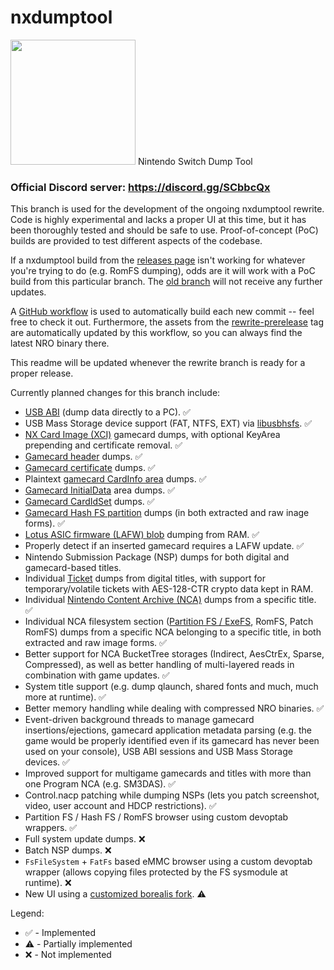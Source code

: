 # nxdumptool
<img width="200" src="romfs/icon/nxdumptool.jpg">
Nintendo Switch Dump Tool

### Official Discord server: https://discord.gg/SCbbcQx

This branch is used for the development of the ongoing nxdumptool rewrite. Code is highly experimental and lacks a proper UI at this time, but it has been thoroughly tested and should be safe to use. Proof-of-concept (PoC) builds are provided to test different aspects of the codebase.

If a nxdumptool build from the [releases page](https://github.com/DarkMatterCore/nxdumptool/releases) isn't working for whatever you're trying to do (e.g. RomFS dumping), odds are it will work with a PoC build from this particular branch. The [old branch](https://github.com/DarkMatterCore/nxdumptool/tree/main) will not receive any further updates.

A [GitHub workflow](https://github.com/DarkMatterCore/nxdumptool/actions) is used to automatically build each new commit -- feel free to check it out. Furthermore, the assets from the [rewrite-prerelease](https://github.com/DarkMatterCore/nxdumptool/releases/tag/rewrite-prerelease) tag are automatically updated by this workflow, so you can always find the latest NRO binary there.

This readme will be updated whenever the rewrite branch is ready for a proper release.

Currently planned changes for this branch include:

* [USB ABI](https://github.com/DarkMatterCore/nxdumptool/tree/rewrite/host) (dump data directly to a PC). :white_check_mark:
* USB Mass Storage device support (FAT, NTFS, EXT) via [libusbhsfs](https://github.com/DarkMatterCore/libusbhsfs). :white_check_mark:
* [NX Card Image (XCI)](https://switchbrew.org/wiki/XCI) gamecard dumps, with optional KeyArea prepending and certificate removal. :white_check_mark:
* [Gamecard header](https://switchbrew.org/wiki/XCI#CardHeader) dumps. :white_check_mark:
* [Gamecard certificate](https://switchbrew.org/wiki/XCI#CertArea) dumps. :white_check_mark:
* Plaintext [gamecard CardInfo area](https://switchbrew.org/wiki/XCI#CardHeaderEncryptedData) dumps. :white_check_mark:
* [Gamecard InitialData](https://switchbrew.org/wiki/XCI#InitialData) area dumps. :white_check_mark:
* [Gamecard CardIdSet](https://switchbrew.org/wiki/Filesystem_services#GameCardIdSet) dumps. :white_check_mark:
* [Gamecard Hash FS partition](https://switchbrew.org/wiki/XCI#PartitionFs) dumps (in both extracted and raw inage forms). :white_check_mark:
* [Lotus ASIC firmware (LAFW) blob](https://switchbrew.org/wiki/Lotus3#User_firmware) dumping from RAM. :white_check_mark:
* Properly detect if an inserted gamecard requires a LAFW update. :white_check_mark:
* Nintendo Submission Package (NSP) dumps for both digital and gamecard-based titles.
* Individual [Ticket](https://switchbrew.org/wiki/Ticket) dumps from digital titles, with support for temporary/volatile tickets with AES-128-CTR crypto data kept in RAM.
* Individual [Nintendo Content Archive (NCA)](https://switchbrew.org/wiki/NCA) dumps from a specific title. :white_check_mark:
* Individual NCA filesystem section ([Partition FS / ExeFS](https://switchbrew.org/wiki/NCA#PFS0), RomFS, Patch RomFS) dumps from a specific NCA belonging to a specific title, in both extracted and raw image forms. :white_check_mark:
* Better support for NCA BucketTree storages (Indirect, AesCtrEx, Sparse, Compressed), as well as better handling of multi-layered reads in combination with game updates. :white_check_mark:
* System title support (e.g. dump qlaunch, shared fonts and much, much more at runtime). :white_check_mark:
* Better memory handling while dealing with compressed NRO binaries. :white_check_mark:
* Event-driven background threads to manage gamecard insertions/ejections, gamecard application metadata parsing (e.g. the game would be properly identified even if its gamecard has never been used on your console), USB ABI sessions and USB Mass Storage devices. :white_check_mark:
* Improved support for multigame gamecards and titles with more than one Program NCA (e.g. SM3DAS). :white_check_mark:
* Control.nacp patching while dumping NSPs (lets you patch screenshot, video, user account and HDCP restrictions). :white_check_mark:
* Partition FS / Hash FS / RomFS browser using custom devoptab wrappers. :white_check_mark:
* Full system update dumps. :x:
* Batch NSP dumps. :x:
* `FsFileSystem` + `FatFs` based eMMC browser using a custom devoptab wrapper (allows copying files protected by the FS sysmodule at runtime). :x:
* New UI using a [customized borealis fork](https://github.com/DarkMatterCore/borealis/tree/nxdumptool-legacy). :warning:

Legend:

* :white_check_mark: - Implemented
* :warning: - Partially implemented
* :x: - Not implemented
